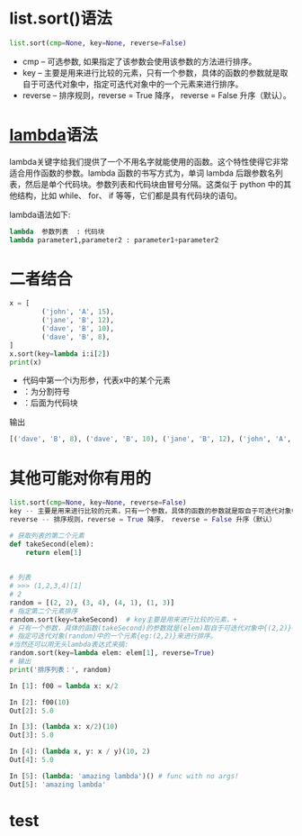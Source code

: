
# list.sort()语法

```python
list.sort(cmp=None, key=None, reverse=False)
```
-  cmp – 可选参数, 如果指定了该参数会使用该参数的方法进行排序。
-  key – 主要是用来进行比较的元素，只有一个参数，具体的函数的参数就是取自于可迭代对象中，指定可迭代对象中的一个元素来进行排序。
-  reverse – 排序规则，reverse = True 降序， reverse = False 升序（默认）。
# [lambda](https://so.csdn.net/so/search?q=lambda&spm=1001.2101.3001.7020)语法

lambda关键字给我们提供了一个不用名字就能使用的函数。这个特性使得它非常适合用作函数的参数。lambda 函数的书写方式为，单词 lambda 后跟参数名列表，然后是单个代码块。参数列表和代码块由冒号分隔。这类似于 python 中的其他结构，比如 while、 for、 if 等等，它们都是具有代码块的语句。

lambda语法如下:
```python
lambda  参数列表  : 代码块
lambda parameter1,parameter2 : parameter1+parameter2
```
# 二者结合
```python
x = [
        ('john', 'A', 15),
        ('jane', 'B', 12),
        ('dave', 'B', 10),
        ('dave', 'B', 8),
]
x.sort(key=lambda i:i[2])
print(x)
```
- 代码中第一个i为形参，代表x中的某个元素
- ：为分割符号
- ：后面为代码块

输出
```python
[('dave', 'B', 8), ('dave', 'B', 10), ('jane', 'B', 12), ('john', 'A', 15)]
```
# 其他可能对你有用的
```python
list.sort(cmp=None, key=None, reverse=False)
key -- 主要是用来进行比较的元素，只有一个参数，具体的函数的参数就是取自于可迭代对象中，指定可迭代对象中的一个元素来进行排序。
reverse -- 排序规则，reverse = True 降序， reverse = False 升序（默认）
```

```python
# 获取列表的第二个元素
def takeSecond(elem):
    return elem[1]
 
 
# 列表
# >>> (1,2,3,4)[1]
# 2
random = [(2, 2), (3, 4), (4, 1), (1, 3)]
# 指定第二个元素排序
random.sort(key=takeSecond)  # key主要是用来进行比较的元素，+
# 只有一个参数，具体的函数(takeSecond)的参数就是(elem)取自于可迭代对象中{(2,2)}+
# 指定可迭代对象(random)中的一个元素{eg:(2,2)}来进行排序。
#当然还可以用无头lambda表达式来搞:
random.sort(key=lambda elem: elem[1], reverse=True)
# 输出
print('排序列表：', random)
```

```python
In [1]: f00 = lambda x: x/2

In [2]: f00(10)
Out[2]: 5.0

In [3]: (lambda x: x/2)(10)
Out[3]: 5.0

In [4]: (lambda x, y: x / y)(10, 2)
Out[4]: 5.0

In [5]: (lambda: 'amazing lambda')() # func with no args!
Out[5]: 'amazing lambda'
```
# test
